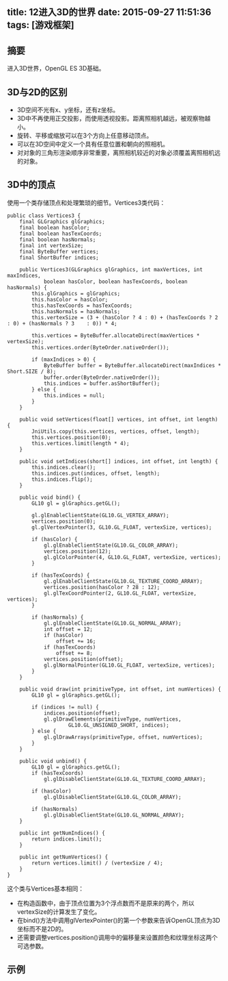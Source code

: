 title: 12进入3D的世界
date: 2015-09-27 11:51:36
tags: [游戏框架]
---

## 摘要
进入3D世界，OpenGL ES 3D基础。
<!--more-->

## 3D与2D的区别

* 3D空间不光有x、y坐标，还有z坐标。
* 3D中不再使用正交投影，而使用透视投影。距离照相机越远，被观察物越小。
* 旋转、平移或缩放可以在3个方向上任意移动顶点。
* 可以在3D空间中定义一个具有任意位置和朝向的照相机。
* 对对象的三角形渲染顺序非常重要，离照相机较近的对象必须覆盖离照相机远的对象。

## 3D中的顶点

使用一个类存储顶点和处理繁琐的细节。Vertices3类代码：

	public class Vertices3 {
	    final GLGraphics glGraphics;
	    final boolean hasColor;
	    final boolean hasTexCoords;
	    final boolean hasNormals;
	    final int vertexSize;
	    final ByteBuffer vertices;
	    final ShortBuffer indices;
	
	    public Vertices3(GLGraphics glGraphics, int maxVertices, int maxIndices,
	            boolean hasColor, boolean hasTexCoords, boolean hasNormals) {
	        this.glGraphics = glGraphics;
	        this.hasColor = hasColor;
	        this.hasTexCoords = hasTexCoords;
	        this.hasNormals = hasNormals;
	        this.vertexSize = (3 + (hasColor ? 4 : 0) + (hasTexCoords ? 2 : 0) + (hasNormals ? 3    : 0)) * 4;
	
	        this.vertices = ByteBuffer.allocateDirect(maxVertices * vertexSize);
	        this.vertices.order(ByteOrder.nativeOrder());
	
	        if (maxIndices > 0) {
	            ByteBuffer buffer = ByteBuffer.allocateDirect(maxIndices * Short.SIZE / 8);
	            buffer.order(ByteOrder.nativeOrder());
	            this.indices = buffer.asShortBuffer();
	        } else {
	            this.indices = null;
	        }
	    }
	
	    public void setVertices(float[] vertices, int offset, int length) {
	        JniUtils.copy(this.vertices, vertices, offset, length);
	        this.vertices.position(0);
	        this.vertices.limit(length * 4);
	    }
	    
	    public void setIndices(short[] indices, int offset, int length) {
	        this.indices.clear();
	        this.indices.put(indices, offset, length);
	        this.indices.flip();
	    }
	
	    public void bind() {
	        GL10 gl = glGraphics.getGL();
	
	        gl.glEnableClientState(GL10.GL_VERTEX_ARRAY);
	        vertices.position(0);
	        gl.glVertexPointer(3, GL10.GL_FLOAT, vertexSize, vertices);
	
	        if (hasColor) {
	            gl.glEnableClientState(GL10.GL_COLOR_ARRAY);
	            vertices.position(12);
	            gl.glColorPointer(4, GL10.GL_FLOAT, vertexSize, vertices);
	        }
	
	        if (hasTexCoords) {
	            gl.glEnableClientState(GL10.GL_TEXTURE_COORD_ARRAY);
	            vertices.position(hasColor ? 28 : 12);
	            gl.glTexCoordPointer(2, GL10.GL_FLOAT, vertexSize, vertices);
	        }
	
	        if (hasNormals) {
	            gl.glEnableClientState(GL10.GL_NORMAL_ARRAY);
	            int offset = 12;
	            if (hasColor)
	                offset += 16;
	            if (hasTexCoords)
	                offset += 8;
	            vertices.position(offset);
	            gl.glNormalPointer(GL10.GL_FLOAT, vertexSize, vertices);
	        }
	    }
	
	    public void draw(int primitiveType, int offset, int numVertices) {
	        GL10 gl = glGraphics.getGL();
	
	        if (indices != null) {
	            indices.position(offset);
	            gl.glDrawElements(primitiveType, numVertices,
	                    GL10.GL_UNSIGNED_SHORT, indices);
	        } else {
	            gl.glDrawArrays(primitiveType, offset, numVertices);
	        }
	    }
	
	    public void unbind() {
	        GL10 gl = glGraphics.getGL();
	        if (hasTexCoords)
	            gl.glDisableClientState(GL10.GL_TEXTURE_COORD_ARRAY);
	
	        if (hasColor)
	            gl.glDisableClientState(GL10.GL_COLOR_ARRAY);
	
	        if (hasNormals)
	            gl.glDisableClientState(GL10.GL_NORMAL_ARRAY);
	    }
	    
	    public int getNumIndices() {
	        return indices.limit();
	    }
	
	    public int getNumVertices() {
	        return vertices.limit() / (vertexSize / 4);
	    }
	}

这个类与Vertices基本相同：

* 在构造函数中，由于顶点位置为3个浮点数而不是原来的两个，所以vertexSize的计算发生了变化。
* 在bind()方法中调用glVertexPointer()的第一个参数来告诉OpenGL顶点为3D坐标而不是2D的。
* 还需要调整vertices.position()调用中的偏移量来设置颜色和纹理坐标这两个可选参数。

## 示例

